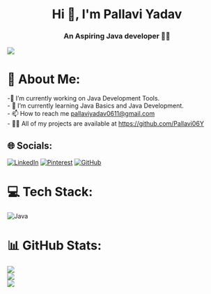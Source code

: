 <h1 align="center">Hi 👋, I'm Pallavi Yadav</h1>
<h3 align="center">An Aspiring Java developer 👩‍💻</h3>

 [![](https://visitcount.itsvg.in/api?id=Pallavi06Y&icon=0&color=12)](https://visitcount.itsvg.in)
# 💫 About Me:
-🔭 I’m currently working on Java Development Tools.<br>- 🌱 I’m currently learning Java Basics and Java Development.<br>- 📫 How to reach me pallaviyadav0611@gmail.com<br>- 👨‍💻 All of my projects are available at https://github.com/Pallavi06Y

## 🌐 Socials:
[![LinkedIn](https://img.shields.io/badge/LinkedIn-%230077B5.svg?logo=linkedin&logoColor=white)](https://www.linkedin.com/in/pallaviy06/) [![Pinterest](https://img.shields.io/badge/Pinterest-%23E60023.svg?logo=Pinterest&logoColor=white)](https://in.pinterest.com/pallaviyadav0611/) [![GitHub](https://img.shields.io/badge/Github-%231DA1F2.svg?logo=Github&logoColor=white)](https://github.com/Pallavi06Y) 

# 💻 Tech Stack:
![Java](https://img.shields.io/badge/java-%23ED8B00.svg?style=for-the-badge&logo=openjdk&logoColor=white)

# 📊 GitHub Stats:
![](https://github-readme-stats.vercel.app/api?username=Pallavi06Y&theme=dark&hide_border=false&include_all_commits=false&count_private=true)<br/>
![](https://github-readme-streak-stats.herokuapp.com/?user=Pallavi06Y&theme=dark&hide_border=true)<br/>
![](https://github-readme-stats.vercel.app/api/top-langs?username=Pallavi06Y&theme=dark&hide_border=false&include_all_commits=false&count_private=true&layout=compact)
